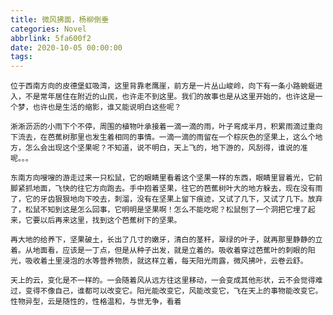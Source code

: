 ```yaml
---
title: 微风拂面，杨柳倒垂
categories: Novel
abbrlink: 5fa600f2
date: 2020-10-05 00:00:00
tags:
---
```


    位于西南方向的皮德堡虹吸湾，这里背靠老鹰崖，前方是一片丛山峻岭，向下有一条小路蜿蜒进入，不是常年居住在附近的山民，也许走不到这里。我们的故事也是从这里开始的，也许这是一个梦，也许也是生活的缩影，谁又能说明白这些呢？
<!--more-->

    淅淅沥沥的小雨下个不停，周围的植物叶承接着一滴一滴的雨，叶子弯成半月，积累雨滴过重向下流去，在芭蕉树那里也发生着相同的事情。一滴一滴的雨留在一个棕灰色的坚果上，这么个地方，怎么会出现这个坚果呢？不知道，说不明白，天上飞的，地下游的，风刮得，谁说的准呢。。。

    东南方向嗖嗖的游走过来一只松鼠，它的眼睛里看着这个坚果一样的东西，眼睛里冒着光，它前脚紧抓地面，飞快的往它方向跑去。手中抱着坚果，往它的芭蕉树叶大的地方躲去，现在没有雨了，它的牙齿狠狠地向下咬去，刺溜，没有在坚果上留下痕迹，又试了几下，又试了几下。放弃了，松鼠不知到这是怎么回事，它明明是坚果啊！怎么不能吃呢？松鼠刨了一个洞把它埋了起来，它要以后再来这里，找到这个芭蕉树下的坚果。

    再大地的给养下，坚果破土，长出了几寸的嫩牙，清白的茎秆，翠绿的叶子，就再那里静静的立着。从地面看，应该是一丁点，但是从种子出发，就是立着的。吸收着穿过芭蕉叶的刺眼的阳光，吸收着土里浸泡的水等营养物质，就这样立着，每天阳光雨露，微风拂叶，云卷云舒。

    天上的云，变化是不一样的。一会随着风从远方往这里移动，一会变成其他形状，云不会觉得难过，变得不像自己，谁都可以改变它。阳光能改变它，风能改变它，飞在天上的事物能改变它。性物异型，云是随性的，性格温和，与世无争，看着

